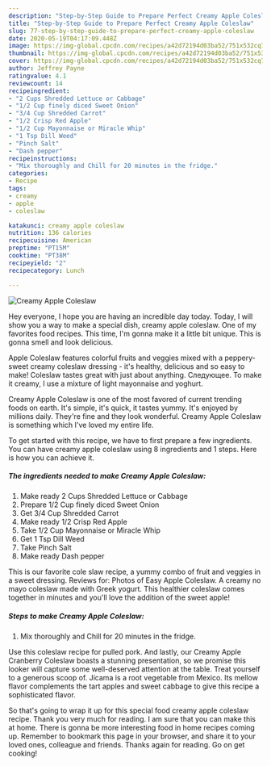 ```yaml
---
description: "Step-by-Step Guide to Prepare Perfect Creamy Apple Coleslaw"
title: "Step-by-Step Guide to Prepare Perfect Creamy Apple Coleslaw"
slug: 77-step-by-step-guide-to-prepare-perfect-creamy-apple-coleslaw
date: 2020-05-19T04:17:09.448Z
image: https://img-global.cpcdn.com/recipes/a42d72194d03ba52/751x532cq70/creamy-apple-coleslaw-recipe-main-photo.jpg
thumbnail: https://img-global.cpcdn.com/recipes/a42d72194d03ba52/751x532cq70/creamy-apple-coleslaw-recipe-main-photo.jpg
cover: https://img-global.cpcdn.com/recipes/a42d72194d03ba52/751x532cq70/creamy-apple-coleslaw-recipe-main-photo.jpg
author: Jeffrey Payne
ratingvalue: 4.1
reviewcount: 14
recipeingredient:
- "2 Cups Shredded Lettuce or Cabbage"
- "1/2 Cup finely diced Sweet Onion"
- "3/4 Cup Shredded Carrot"
- "1/2 Crisp Red Apple"
- "1/2 Cup Mayonnaise or Miracle Whip"
- "1 Tsp Dill Weed"
- "Pinch Salt"
- "Dash pepper"
recipeinstructions:
- "Mix thoroughly and Chill for 20 minutes in the fridge."
categories:
- Recipe
tags:
- creamy
- apple
- coleslaw

katakunci: creamy apple coleslaw 
nutrition: 136 calories
recipecuisine: American
preptime: "PT15M"
cooktime: "PT38M"
recipeyield: "2"
recipecategory: Lunch

---
```



![Creamy Apple Coleslaw](https://img-global.cpcdn.com/recipes/a42d72194d03ba52/751x532cq70/creamy-apple-coleslaw-recipe-main-photo.jpg)

Hey everyone, I hope you are having an incredible day today. Today, I will show you a way to make a special dish, creamy apple coleslaw. One of my favorites food recipes. This time, I'm gonna make it a little bit unique. This is gonna smell and look delicious.

Apple Coleslaw features colorful fruits and veggies mixed with a peppery-sweet creamy coleslaw dressing - it&#39;s healthy, delicious and so easy to make! Coleslaw tastes great with just about anything. Следующее. To make it creamy, I use a mixture of light mayonnaise and yoghurt.

Creamy Apple Coleslaw is one of the most favored of current trending foods on earth. It's simple, it's quick, it tastes yummy. It's enjoyed by millions daily. They're fine and they look wonderful. Creamy Apple Coleslaw is something which I've loved my entire life.


To get started with this recipe, we have to first prepare a few ingredients. You can have creamy apple coleslaw using 8 ingredients and 1 steps. Here is how you can achieve it.

##### The ingredients needed to make Creamy Apple Coleslaw:

1. Make ready 2 Cups Shredded Lettuce or Cabbage
1. Prepare 1/2 Cup finely diced Sweet Onion
1. Get 3/4 Cup Shredded Carrot
1. Make ready 1/2 Crisp Red Apple
1. Take 1/2 Cup Mayonnaise or Miracle Whip
1. Get 1 Tsp Dill Weed
1. Take Pinch Salt
1. Make ready Dash pepper


This is our favorite cole slaw recipe, a yummy combo of fruit and veggies in a sweet dressing. Reviews for: Photos of Easy Apple Coleslaw. A creamy no mayo coleslaw made with Greek yogurt. This healthier coleslaw comes together in minutes and you&#39;ll love the addition of the sweet apple! 

##### Steps to make Creamy Apple Coleslaw:

1. Mix thoroughly and Chill for 20 minutes in the fridge.


Use this coleslaw recipe for pulled pork. And lastly, our Creamy Apple Cranberry Coleslaw boasts a stunning presentation, so we promise this looker will capture some well-deserved attention at the table. Treat yourself to a generous scoop of. Jícama is a root vegetable from Mexico. Its mellow flavor complements the tart apples and sweet cabbage to give this recipe a sophisticated flavor. 

So that's going to wrap it up for this special food creamy apple coleslaw recipe. Thank you very much for reading. I am sure that you can make this at home. There is gonna be more interesting food in home recipes coming up. Remember to bookmark this page in your browser, and share it to your loved ones, colleague and friends. Thanks again for reading. Go on get cooking!
